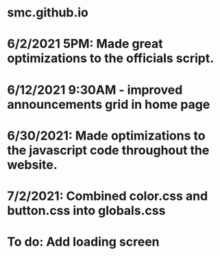 # smc.github.io

# 6/2/2021 5PM: Made great optimizations to the officials script.
# 6/12/2021 9:30AM - improved announcements grid in home page
# 6/30/2021: Made optimizations to the javascript code throughout the website.
# 7/2/2021:  Combined color.css and button.css into globals.css
# To do: Add loading screen
